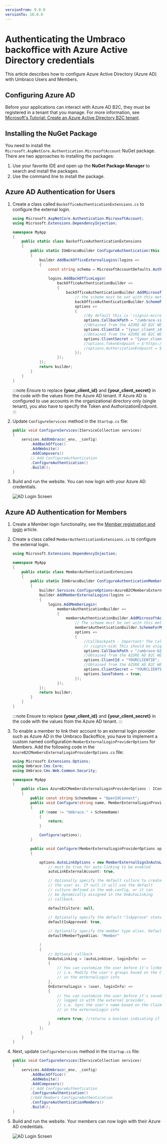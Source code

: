 ```yaml
---
versionFrom: 9.0.0
versionTo: 10.0.0
---
```


# Authenticating the Umbraco backoffice with Azure Active Directory credentials

This article describes how to configure Azure Active Directory (Azure AD) with Umbraco Users and Members.

## Configuring Azure AD

Before your applications can interact with Azure AD B2C, they must be registered in a tenant that you manage. For more information, see [Microsoft's Tutorial: Create an Azure Active Directory B2C tenant](https://learn.microsoft.com/en-us/azure/active-directory-b2c/tutorial-create-tenant).

## Installing the NuGet Package

You need to install the `Microsoft.AspNetCore.Authentication.MicrosoftAccount` NuGet package. There are two approaches to installing the packages:

1. Use your favorite IDE and open up the **NuGet Package Manager** to search and install the packages.
1. Use the command line to install the package.

## Azure AD Authentication for Users

1. Create a class called `BackofficeAuthenticationExtensions.cs` to configure the external login.

    ```csharp
    using Microsoft.AspNetCore.Authentication.MicrosoftAccount;
    using Microsoft.Extensions.DependencyInjection;

    namespace MyApp
    {
        public static class BackofficeAuthenticationExtensions
        {
            public static IUmbracoBuilder ConfigureAuthentication(this IUmbracoBuilder builder)
            {
                builder.AddBackOfficeExternalLogins(logins =>
                {
                    const string schema = MicrosoftAccountDefaults.AuthenticationScheme;
                    
                    logins.AddBackOfficeLogin(
                        backOfficeAuthenticationBuilder =>
                        {
                            backOfficeAuthenticationBuilder.AddMicrosoftAccount(
                                // the scheme must be set with this method to work for the back office
                                backOfficeAuthenticationBuilder.SchemeForBackOffice(schema) ?? string.Empty,
                                options =>
                                {
                                    //By default this is '/signin-microsoft' but it needs to be changed to this
                                    options.CallbackPath = "/umbraco-signin-microsoft/";
                                    //Obtained from the AZURE AD B2C WEB APP
                                    options.ClientId = "{your_client_id}";
                                    //Obtained from the AZURE AD B2C WEB APP
                                    options.ClientSecret = "{your_client_secret}";
                                    //options.TokenEndpoint = $"https://login.microsoftonline.com/{tenantId}/oauth2/v2.0/token";
                                    //options.AuthorizationEndpoint = $"https://login.microsoftonline.com/{tenantId}/oauth2/v2.0/authorize";                                    
                                });
                        });
                });
                return builder;
            }
        }
    }
    ```

    :::note
    Ensure to replace **{your_client_id}** and **{your_client_secret}** in the code with the values from the Azure AD tenant. If Azure AD is configured to use accounts in the organizational directory only (single tenant), you also have to specify the Token and AuthorizationEndpoint.
    :::

2. Update `ConfigureServices` method in the `Startup.cs` file:

    ```csharp
    public void ConfigureServices(IServiceCollection services)
    {
        services.AddUmbraco(_env, _config)
            .AddBackOffice()
            .AddWebsite()
            .AddComposers()
            // Add ConfigureAuthentication
            .ConfigureAuthentication()
            .Build();
    }
    ```

3. Build and run the website. You can now login with your Azure AD credentials.

    ![AD Login Screen](images/AD_Login.png)

## Azure AD Authentication for Members

1. Create a Member login functionality, see the [Member registration and login](https://our.umbraco.com/documentation/Tutorials/Members-Registration-And-Logins/#member-registration-and-login) article.

2. Create a class called `MemberAuthenticationExtensions.cs` to configure the external login.

    ```csharp
    using Microsoft.Extensions.DependencyInjection;

    namespace MyApp
    {
        public static class MemberAuthenticationExtensions
        {
            public static IUmbracoBuilder ConfigureAuthenticationMembers(this IUmbracoBuilder builder)
            {
                builder.Services.ConfigureOptions<AzureB2CMembersExternalLoginProviderOptions>();
                builder.AddMemberExternalLogins(logins =>
                {
                    logins.AddMemberLogin(
                        membersAuthenticationBuilder =>
                        {
                            membersAuthenticationBuilder.AddMicrosoftAccount(
                                // The scheme must be set with this method to work for members
                                membersAuthenticationBuilder.SchemeForMembers(AzureB2CMembersExternalLoginProviderOptions.SchemeName),
                                options =>
                                {
                                    //Callbackpath - Important! The CallbackPath represents the URL to which the browser should be redirected to and the default value is
                                    // /signin-oidc This should be unique!.
                                    options.CallbackPath = "/umbraco-b2c-members-signin";
                                    //Obtained from the AZURE AD B2C WEB APP
                                    options.ClientId = "YOURCLIENTID";
                                    //Obtained from the AZURE AD B2C WEB APP
                                    options.ClientSecret = "YOURCLIENTSECRET"; 
                                    options.SaveTokens = true;
                                });
                        });
                });
                return builder;
            }
        }
    }
    ```

    :::note
    Ensure to replace **{your_client_id}** and **{your_client_secret}** in the code with the values from the Azure AD tenant.
    :::

3. To enable a member to link their account to an external login provider such as Azure AD in the Umbraco Backoffice, you have to implement a custom named configuration `MemberExternalLoginProviderOptions` for Members. Add the following code in the `AzureB2CMembersExternalLoginProviderOptions.cs` file:

    ```csharp
    using Microsoft.Extensions.Options;
    using Umbraco.Cms.Core;
    using Umbraco.Cms.Web.Common.Security;

    namespace MyApp
    {
        public class AzureB2CMembersExternalLoginProviderOptions : IConfigureNamedOptions<MemberExternalLoginProviderOptions>
        {
            public const string SchemeName = "OpenIdConnect";
            public void Configure(string name, MemberExternalLoginProviderOptions options)
            {
                if (name != "Umbraco." + SchemeName)
                {
                    return;
                }

                Configure(options);
            }

            public void Configure(MemberExternalLoginProviderOptions options)
            {

                options.AutoLinkOptions = new MemberExternalSignInAutoLinkOptions(
                    // must be true for auto-linking to be enabled
                    autoLinkExternalAccount: true,

                    // Optionally specify the default culture to create
                    // the user as. If null it will use the default
                    // culture defined in the web.config, or it can
                    // be dynamically assigned in the OnAutoLinking
                    // callback.

                    defaultCulture: null,
                    
                    // Optionally specify the default "IsApprove" status. Must be true for auto-linking.
                    defaultIsApproved: true,

                    // Optionally specify the member type alias. Default is "Member"
                    defaultMemberTypeAlias: "Member"

                )
                {
                    // Optional callback
                    OnAutoLinking = (autoLinkUser, loginInfo) =>
                    {
                        // You can customize the user before it's linked.
                        // i.e. Modify the user's groups based on the Claims returned
                        // in the externalLogin info
                    },
                    OnExternalLogin = (user, loginInfo) =>
                    {
                        // You can customize the user before it's saved whenever they have
                        // logged in with the external provider.
                        // i.e. Sync the user's name based on the Claims returned
                        // in the externalLogin info

                        return true; //returns a boolean indicating if sign-in should continue or not.
                    }
                };
            }
        }
    }

    ```

4. Next, update `ConfigureServices` method in the `Startup.cs` file:

    ```csharp
    public void ConfigureServices(IServiceCollection services)
    {
        services.AddUmbraco(_env, _config)
            .AddBackOffice()
            .AddWebsite()
            .AddComposers()
            // Add ConfigureAuthentication
            .ConfigureAuthentication()
            //Add Members ConfigureAuthentication
            .ConfigureAuthenticationMembers()
            .Build();
    }
    ```

5. Build and run the website. Your members can now login with their Azure AD credentials.

    ![AD Login Screen](images/AD_Login_Members.png)
